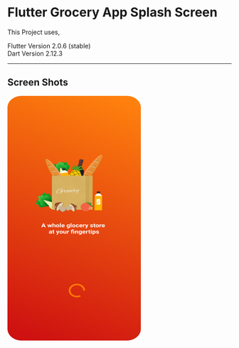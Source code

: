 # Flutter Grocery App Splash Screen

This Project uses,

Flutter Version	2.0.6 (stable) <br>
Dart Version	2.12.3

<hr>

## Screen Shots

<img src="https://raw.githubusercontent.com/nshibu/Flutter-Grocery-App-Splash-Screen/master/screenshots/splash%20screen.png" alt="Flutter Grocery App Splash Screen" width="300" height="550">
